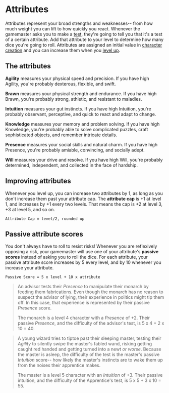 # Attributes

Attributes represent your broad strengths and weaknesses-- from how much weight you can lift to how quickly you react. Whenever the gamemaster asks you to make a [test](../gameplay/tests.md), they're going to tell you that it's a test of a certain attribute. Add that attribute to your level to determine how many dice you're going to roll. Attributes are assigned an initial value in [character creation](../getting_started/creation.md) and you can increase them when you [level up](../gameplay/advancement.md).

## The attributes

**Agility** measures your physical speed and precision. If you have high Agility, you're probably dexterous, flexible, and swift.

**Brawn** measures your physical strength and endurance. If you have high Brawn, you're probably strong, athletic, and resistant to maladies.

**Intuition** measures your gut instincts. If you have high Intuition, you're probably observant, perceptive, and quick to react and adapt to change.

**Knowledge** measures your memory and problem solving. If you have high Knowledge, you're probably able to solve complicated puzzles, craft sophisticated objects, and remember intricate details.

**Presence** measures your social skills and natural charm. If you have high Presence, you're probably amiable, convincing, and socially adept.

**Will** measures your drive and resolve. If you have high Will, you're probably determined, independent, and collected in the face of hardship.

## Improving attributes

Whenever you level up, you can increase two attributes by 1, as long as you don't increase them past your attribute cap. The **attribute cap** is +1 at level 1, and increases by +1 every two levels. That means the cap is +2 at level 3, +3 at level 5, and so on.

`Attribute Cap = level/2, rounded up`

## Passive attribute scores

You don't always have to roll to resist risks! Whenever you are reflexively opposing a risk, your gamemaster will use one of your attribute's **passive scores** instead of asking you to roll the dice. For each attribute, your passive attribute score increases by 5 every level, and by 10 whenever you increase your attribute.

`Passive Score = 5 x level + 10 x attribute`

> An advisor tests their _Presence_ to manipulate their monarch by feeding them fabrications. Even though the monarch has no reason to suspect the advisor of lying, their experience in politics might tip them off. In this case, that experience is represented by their passive _Presence_ score.
>
> The monarch is a level 4 character with a _Presence_ of +2. Their passive _Presence_, and the difficulty of the advisor's test, is 5 x 4 + 2 x 10 = 40.


> A young wizard tries to tiptoe past their sleeping master, testing their _Agility_ to silently swipe the master's fabled wand, risking getting caught red handed and getting turned into a newt _or worse_. Because the master is asleep, the difficulty of the test is the master's passive _Intuition_ score-- how likely the master's instincts are to wake them up from the noises their apprentice makes.
>
> The master is a level 5 character with an _Intuition_ of +3. Their passive intuition, and the difficulty of the Apprentice's test, is 5 x 5 + 3 x 10  = 55.
